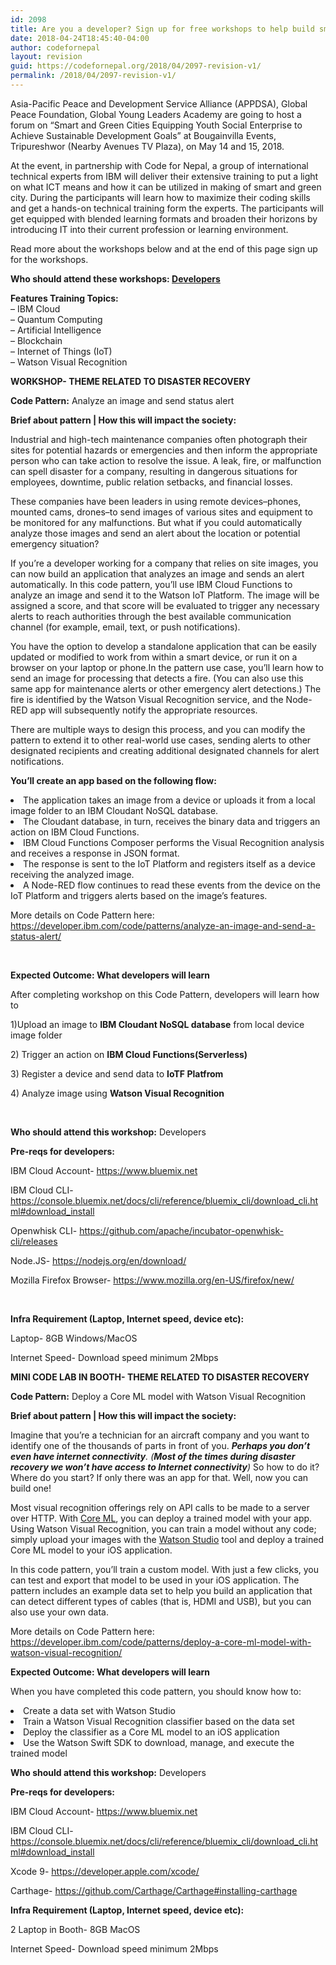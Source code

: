 ```yaml
---
id: 2098
title: Are you a developer? Sign up for free workshops to help build smarter cities in Nepal
date: 2018-04-24T18:45:40-04:00
author: codefornepal
layout: revision
guid: https://codefornepal.org/2018/04/2097-revision-v1/
permalink: /2018/04/2097-revision-v1/
---
```

Asia-Pacific Peace and Development Service Alliance (APPDSA), Global Peace Foundation, Global Young Leaders Academy are going to host a forum on &#8220;Smart and Green Cities Equipping Youth Social Enterprise to Achieve Sustainable Development Goals&#8221; at Bougainvilla Events, Tripureshwor (Nearby Avenues TV Plaza), on May 14 and 15, 2018.

At the event, in partnership with Code for Nepal, a group of international technical experts from IBM will deliver their extensive training to put a light on what ICT means and how it can be utilized in making of smart and green city. During the participants will learn how to maximize their coding skills and get a hands-on technical training form the experts. The participants will get equipped with blended learning formats and broaden their horizons by introducing IT into their current profession or learning environment.

Read more about the workshops below and at the end of this page sign up for the workshops.

**Who should attend these workshops: <span style="text-decoration: underline;">Developers</span>**

**Features Training Topics:**  
&#8211; IBM Cloud  
&#8211; Quantum Computing  
&#8211; Artificial Intelligence  
&#8211; Blockchain  
&#8211; Internet of Things (IoT)  
&#8211; Watson Visual Recognition

**WORKSHOP- THEME RELATED TO DISASTER RECOVERY**

**Code Pattern:** <span style="font-weight: 400;">Analyze an image and send status alert</span>

**Brief about pattern | How this will impact the society:**

<span style="font-weight: 400;">Industrial and high-tech maintenance companies often photograph their sites for potential hazards or emergencies and then inform the appropriate person who can take action to resolve the issue. A leak, fire, or malfunction can spell disaster for a company, resulting in dangerous situations for employees, downtime, public relation setbacks, and financial losses.</span>

<span style="font-weight: 400;">These companies have been leaders in using remote devices–phones, mounted cams, drones–to send images of various sites and equipment to be monitored for any malfunctions. But what if you could automatically analyze those images and send an alert about the location or potential emergency situation?</span>

<span style="font-weight: 400;">If you’re a developer working for a company that relies on site images, you can now build an application that analyzes an image and sends an alert automatically. In this code pattern, you’ll use IBM Cloud Functions to analyze an image and send it to the Watson IoT Platform. The image will be assigned a score, and that score will be evaluated to trigger any necessary alerts to reach authorities through the best available communication channel (for example, email, text, or push notifications).</span>

<span style="font-weight: 400;">You have the option to develop a standalone application that can be easily updated or modified to work from within a smart device, or run it on a browser on your laptop or phone.In the pattern use case, you’ll learn how to send an image for processing that detects a fire. (You can also use this same app for maintenance alerts or other emergency alert detections.) The fire is identified by the Watson Visual Recognition service, and the Node-RED app will subsequently notify the appropriate resources.</span>

<span style="font-weight: 400;">There are multiple ways to design this process, and you can modify the pattern to extend it to other real-world use cases, sending alerts to other designated recipients and creating additional designated channels for alert notifications.</span>

**You’ll create an app based on the following flow:**

<li style="font-weight: 400;">
  <span style="font-weight: 400;">The application takes an image from a device or uploads it from a local image folder to an IBM Cloudant NoSQL database.</span>
</li>
<li style="font-weight: 400;">
  <span style="font-weight: 400;">The Cloudant database, in turn, receives the binary data and triggers an action on IBM Cloud Functions.</span>
</li>
<li style="font-weight: 400;">
  <span style="font-weight: 400;">IBM Cloud Functions Composer performs the Visual Recognition analysis and receives a response in JSON format.</span>
</li>
<li style="font-weight: 400;">
  <span style="font-weight: 400;">The response is sent to the IoT Platform and registers itself as a device receiving the analyzed image.</span>
</li>
<li style="font-weight: 400;">
  <span style="font-weight: 400;">A Node-RED flow continues to read these events from the device on the IoT Platform and triggers alerts based on the image’s features.</span>
</li>

<span style="font-weight: 400;">More details on Code Pattern here: </span>[<span style="font-weight: 400;">https://developer.ibm.com/code/patterns/analyze-an-image-and-send-a-status-alert/</span>](https://developer.ibm.com/code/patterns/analyze-an-image-and-send-a-status-alert/)

&nbsp;

**Expected Outcome: What developers will learn**

<span style="font-weight: 400;">After completing workshop on this Code Pattern, developers will learn how to </span>

<span style="font-weight: 400;">1)Upload an image to </span>**IBM Cloudant NoSQL database** <span style="font-weight: 400;">from local device image folder</span>

<span style="font-weight: 400;">2) Trigger an action on </span>**IBM Cloud Functions(Serverless)**

<span style="font-weight: 400;">3) Register a device and send data to </span>**IoTF Platfrom**

<span style="font-weight: 400;">4) Analyze image using </span>**Watson Visual Recognition**

&nbsp;

**Who should attend this workshop:** <span style="font-weight: 400;">Developers</span>

**Pre-reqs for developers:** 

<span style="font-weight: 400;">IBM Cloud Account- </span>[<span style="font-weight: 400;">https://www.bluemix.net</span>](https://www.bluemix.net)

<span style="font-weight: 400;">IBM Cloud CLI- </span>[<span style="font-weight: 400;">https://console.bluemix.net/docs/cli/reference/bluemix_cli/download_cli.html#download_install</span>](https://console.bluemix.net/docs/cli/reference/bluemix_cli/download_cli.html#download_install)

<span style="font-weight: 400;">Openwhisk CLI- </span>[<span style="font-weight: 400;">https://github.com/apache/incubator-openwhisk-cli/releases</span>](https://github.com/apache/incubator-openwhisk-cli/releases)

<span style="font-weight: 400;">Node.JS- </span>[<span style="font-weight: 400;">https://nodejs.org/en/download/</span>](https://nodejs.org/en/download/)

<span style="font-weight: 400;">Mozilla Firefox Browser- </span>[<span style="font-weight: 400;">https://www.mozilla.org/en-US/firefox/new/</span>](https://www.mozilla.org/en-US/firefox/new/)

&nbsp;

**Infra Requirement (Laptop, Internet speed, device etc):**

<span style="font-weight: 400;">Laptop- 8GB Windows/MacOS</span>

<span style="font-weight: 400;">Internet Speed- Download speed minimum 2Mbps</span>

**MINI CODE LAB IN BOOTH- THEME RELATED TO DISASTER RECOVERY**

**Code Pattern:** <span style="font-weight: 400;">Deploy a Core ML model with Watson Visual Recognition</span>

**Brief about pattern | How this will impact the society:**

<span style="font-weight: 400;">Imagine that you’re a technician for an aircraft company and you want to identify one of the thousands of parts in front of you. </span>**_Perhaps you don’t even have internet connectivity_**_<span style="font-weight: 400;">. (</span>_**_Most of the times during disaster recovery we won’t have access to Internet connectivity_**_<span style="font-weight: 400;">)</span>_ <span style="font-weight: 400;">So how to do it? Where do you start? If only there was an app for that. Well, now you can build one!</span>

<span style="font-weight: 400;">Most visual recognition offerings rely on API calls to be made to a server over HTTP. With </span>[<span style="font-weight: 400;">Core ML</span>](https://developer.apple.com/documentation/coreml)<span style="font-weight: 400;">, you can deploy a trained model with your app. Using Watson Visual Recognition, you can train a model without any code; simply upload your images with the </span>[<span style="font-weight: 400;">Watson Studio</span>](https://dataplatform.ibm.com) <span style="font-weight: 400;">tool and deploy a trained Core ML model to your iOS application.</span>

<span style="font-weight: 400;">In this code pattern, you’ll train a custom model. With just a few clicks, you can test and export that model to be used in your iOS application. The pattern includes an example data set to help you build an application that can detect different types of cables (that is, HDMI and USB), but you can also use your own data.</span>

<span style="font-weight: 400;">More details on Code Pattern here: </span>[<span style="font-weight: 400;">https://developer.ibm.com/code/patterns/deploy-a-core-ml-model-with-watson-visual-recognition/</span>](https://developer.ibm.com/code/patterns/deploy-a-core-ml-model-with-watson-visual-recognition/)

**Expected Outcome: What developers will learn**

<span style="font-weight: 400;">When you have completed this code pattern, you should know how to:</span>

<li style="font-weight: 400;">
  <span style="font-weight: 400;">Create a data set with Watson Studio</span>
</li>
<li style="font-weight: 400;">
  <span style="font-weight: 400;">Train a Watson Visual Recognition classifier based on the data set</span>
</li>
<li style="font-weight: 400;">
  <span style="font-weight: 400;">Deploy the classifier as a Core ML model to an iOS application</span>
</li>
<li style="font-weight: 400;">
  <span style="font-weight: 400;">Use the Watson Swift SDK to download, manage, and execute the trained model</span>
</li>

**Who should attend this workshop:** <span style="font-weight: 400;">Developers</span>

**Pre-reqs for developers:** 

<span style="font-weight: 400;">IBM Cloud Account- </span>[<span style="font-weight: 400;">https://www.bluemix.net</span>](https://www.bluemix.net)

<span style="font-weight: 400;">IBM Cloud CLI- </span>[<span style="font-weight: 400;">https://console.bluemix.net/docs/cli/reference/bluemix_cli/download_cli.html#download_install</span>](https://console.bluemix.net/docs/cli/reference/bluemix_cli/download_cli.html#download_install)

<span style="font-weight: 400;">Xcode 9- </span>[<span style="font-weight: 400;">https://developer.apple.com/xcode/</span>](https://developer.apple.com/xcode/)

<span style="font-weight: 400;">Carthage- </span>[<span style="font-weight: 400;">https://github.com/Carthage/Carthage#installing-carthage</span>](https://github.com/Carthage/Carthage#installing-carthage)

**Infra Requirement (Laptop, Internet speed, device etc):**

<span style="font-weight: 400;">2 Laptop in Booth- 8GB MacOS</span>

<span style="font-weight: 400;">Internet Speed- Download speed minimum 2Mbps</span>

&nbsp;